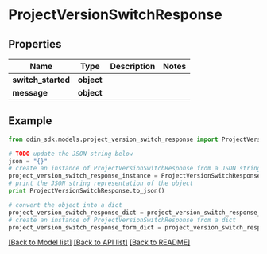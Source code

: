 # ProjectVersionSwitchResponse


## Properties

Name | Type | Description | Notes
------------ | ------------- | ------------- | -------------
**switch_started** | **object** |  | 
**message** | **object** |  | 

## Example

```python
from odin_sdk.models.project_version_switch_response import ProjectVersionSwitchResponse

# TODO update the JSON string below
json = "{}"
# create an instance of ProjectVersionSwitchResponse from a JSON string
project_version_switch_response_instance = ProjectVersionSwitchResponse.from_json(json)
# print the JSON string representation of the object
print ProjectVersionSwitchResponse.to_json()

# convert the object into a dict
project_version_switch_response_dict = project_version_switch_response_instance.to_dict()
# create an instance of ProjectVersionSwitchResponse from a dict
project_version_switch_response_form_dict = project_version_switch_response.from_dict(project_version_switch_response_dict)
```
[[Back to Model list]](../README.md#documentation-for-models) [[Back to API list]](../README.md#documentation-for-api-endpoints) [[Back to README]](../README.md)


